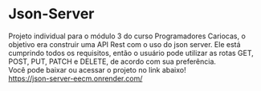 # Json-Server
 Projeto individual para o módulo 3 do curso Programadores Cariocas, o objetivo era construir uma API Rest com o uso do json server. Ele está cumprindo todos os requisitos, então o usuário pode utilizar as rotas GET, POST, PUT, PATCH e DELETE, de acordo com sua preferência.
<br> Você pode baixar ou acessar o projeto no link abaixo!
<br>https://json-server-eecm.onrender.com/
